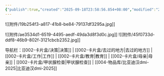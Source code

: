 ```yaml
---
{"publish":true,"created":"2025-09-18T23:58:56.854+08:00","modified":"2025-09-19T00:08:33.376+08:00","cssclasses":""}
---
```


![[附件/19b254f3-a817-41b8-be84-79137df3295a.jpg]]

![[附件/ae3534d1-6519-4495-aedf-49da3d8f3d0c.jpg]]
![[附件/45f0733d-ddf8-46b9-802f-3121cbcb2352.jpg]]

导航栏：[[002-卡片盒/决策\|决策]] | [[002-卡片盒/去过的地方\|去过的地方]] | [[002-卡片盒/工作\|工作]] | [[002-卡片盒/教育\|教育]] | [[002-卡片盒/母亲\|母亲]] | [[002-卡片盒/甲状腺检查\|甲状腺检查]] | [[004-物品库/比亚迪汉dmi-2025\|比亚迪汉dmi-2025]]